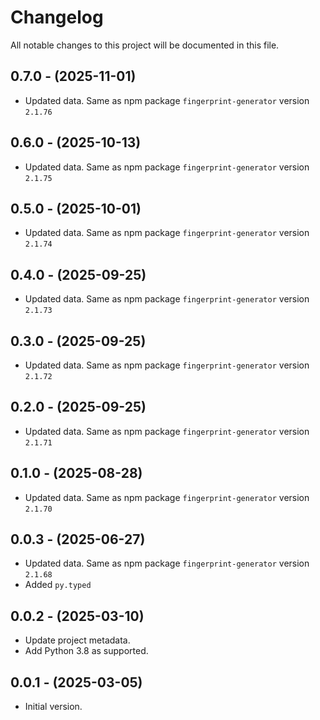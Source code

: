 # Changelog

All notable changes to this project will be documented in this file.

## 0.7.0 - (2025-11-01)

- Updated data. Same as npm package `fingerprint-generator` version `2.1.76`

## 0.6.0 - (2025-10-13)

- Updated data. Same as npm package `fingerprint-generator` version `2.1.75`

## 0.5.0 - (2025-10-01)

- Updated data. Same as npm package `fingerprint-generator` version `2.1.74`

## 0.4.0 - (2025-09-25)

- Updated data. Same as npm package `fingerprint-generator` version `2.1.73`

## 0.3.0 - (2025-09-25)

- Updated data. Same as npm package `fingerprint-generator` version `2.1.72`

## 0.2.0 - (2025-09-25)

- Updated data. Same as npm package `fingerprint-generator` version `2.1.71`

## 0.1.0 - (2025-08-28)

- Updated data. Same as npm package `fingerprint-generator` version `2.1.70`

## 0.0.3 - (2025-06-27)

- Updated data. Same as npm package `fingerprint-generator` version `2.1.68`
- Added `py.typed`

## 0.0.2 - (2025-03-10)

- Update project metadata.
- Add Python 3.8 as supported.

## 0.0.1 - (2025-03-05)

- Initial version.

